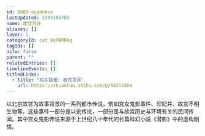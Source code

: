 ```yaml
---
id: 0003-ouqdobwz
lastUpdated: 1757166786
name: 故宫灵异
aliases: []
layer: 1
categoryId: cat_9yUWRRAg
tagIds: []
nsfw: false
parent: ""
relatedEntries: []
timelineEvents: []
titledLinks:
  - title: "相关链接: 故宫灵异"
    url: https://zhuanlan.zhihu.com/p/64252464
---
```


以北京故宫为故事背景的一系列都市传说，例如宫女鬼影事件、珍妃井、故宫不明生物等。这些事件一部分是以讹传讹，一部分是与故宫历史与环境有关的民间传闻。其中宫女鬼影传说来源于上世纪八十年代的长篇科幻小说《潜影》中的虚构剧情。